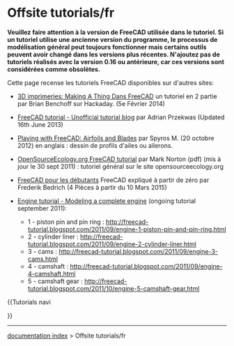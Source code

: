 # Offsite tutorials/fr
**Veuillez faire attention à la version de FreeCAD utilisée dans le tutoriel. Si un tutoriel utilise une ancienne version du programme, le processus de modélisation général peut toujours fonctionner mais certains outils peuvent avoir changé dans les versions plus récentes. N'ajoutez pas de tutoriels réalisés avec la version 0.16 ou antérieure, car ces versions sont considérées comme obsolètes.**

Cette page recense les tutoriels FreeCAD disponibles sur d\'autres sites:

-   [3D imprimeries: Making A Thing Dans FreeCAD](Http://hackaday.com/2014/02/05/3d-printering-making-a-thing-in-freecad-part-i) un tutoriel en 2 partie par Brian Benchoff sur Hackaday. (5e Février 2014)
-   [FreeCAD tutorial - Unofficial tutorial blog](http://freecad-tutorial.blogspot.it) par Adrian Przekwas (Updated 16th June 2013)
-   [Playing with FreeCAD: Airfoils and Blades](http://linuxaideddesign.blogspot.com.br/2012/10/playing-with-freecad-airfoils-and-blades.html) par Spyros M. (20 octobre 2012) en anglais : dessin de profils d\'ailes ou ailerons.
-   [OpenSourceEcology.org FreeCAD tutorial](http://opensourceecology.org/w/images/0/00/FreeCAD-3.pdf) par Mark Norton (pdf) (mis à jour le 30 sept 2011) : tutoriel général sur le site opensourceecology.org
-   [FreeCAD pour les débutants](Http://all3dp.com/authors/frederik-bedrich/) FreeCAD expliqué à partir de zéro par Frederik Bedrich (4 Pièces à partir du 10 Mars 2015)

-   [Engine tutorial - Modeling a complete engine](http://freecad-tutorial.blogspot.it/) (ongoing tutorial september 2011):
    -   1 - piston pin and pin ring : <http://freecad-tutorial.blogspot.com/2011/09/engine-1-piston-pin-and-pin-ring.html>
    -   2 - cylinder liner : <http://freecad-tutorial.blogspot.com/2011/09/engine-2-cylinder-liner.html>
    -   3 - cams : <http://freecad-tutorial.blogspot.com/2011/09/engine-3-cams.html>
    -   4 - camshaft : <http://freecad-tutorial.blogspot.com/2011/09/engine-4-camshaft.html>
    -   5 - camshaft gear : <http://freecad-tutorial.blogspot.com/2011/10/engine-5-camshaft-gear.html>


{{Tutorials navi

}}

---
[documentation index](../README.md) > Offsite tutorials/fr
